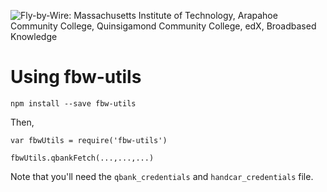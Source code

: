 

![Fly-by-Wire: Massachusetts Institute of Technology, Arapahoe Community College, Quinsigamond Community College, edX, Broadbased Knowledge](docs/images/fbw-logos.png)

# Using fbw-utils
```
npm install --save fbw-utils
```

Then,
```
var fbwUtils = require('fbw-utils')

fbwUtils.qbankFetch(...,...,...)
```

Note that you'll need the `qbank_credentials` and `handcar_credentials` file.
